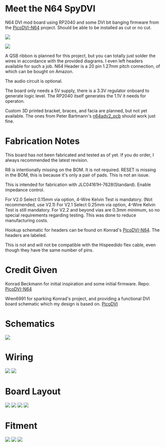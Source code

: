# Meet the N64 SpyDVI

N64 DVI mod board using RP2040 and some DVI bit banging firmware from the [PicoDVI-N64](https://github.com/kbeckmann/PicoDVI-N64) project. Should be able to be installed as cut or no cut.

![](./Images/Board3D.png)

![](./Images/Board3DNC.png)

A QSB ribbon is planned for this project, but you can totally just solder the wires in accordance with the provided diagrams. I even left headers available for such a job. N64 Header is a 20 pin 1.27mm pitch connection, of which can be bought on Amazon.

The audio circuit is optional. 

The board only needs a 5V supply, there is a 3.3V regulator onboard to generate logic level. The RP2040 itself generates the 1.1V it needs for operaton.

Custom 3D printed bracket, braces, and facia are planned, but not yet available. The ones from Peter Bartmann's [n64adv2_pcb](https://github.com/borti4938/n64adv2_pcb) should work just fine.

# Fabrication Notes

This board has not been fabricated and tested as of yet. If you do order, I always recommended the latest revision.

R8 is intentionally missing on the BOM. It is not required.
RESET is missing in the BOM, this is because it's only a pair of pads. This is not an issue.

This is intended for fabrication with JLC04161H-7628(Standard). Enable impedance control.

For V2.0 Select 0.15mm via option, 4-Wire Kelvin Test is mandatory. (Not recommended, use V2.1)
For V2.1 Select 0.25mm via option, 4-Wire Kelvin Test is still mandatory.
For V2.2 and beyond vias are 0.3mm minimum, so no special requirements regarding testing. This was done to reduce manufacturing costs.

Hookup schematic for headers can be found on Konrad's [PicoDVI-N64](https://github.com/kbeckmann/PicoDVI-N64). The headers are labeled.

This is not and will not be compatible with the Hispeedido flex cable, even though they have the same number of pins.

# Credit Given

Konrad Beckmann for initial inspiration and some initial firmware. Repo: [PicoDVI-N64](https://github.com/kbeckmann/PicoDVI-N64)

Wren6991 for sparking Konrad's project, and providing a functional DVI board schematic which my design is based on. [PicoDVI](https://github.com/Wren6991/PicoDVI)

# Schematics

![](./Images/Schematic.png)

# Wiring

![](./Images/AVSIGNALS.png)
![](./Images/CONSIGNAL.png)

# Board Layout

![](./Images/BRDFront.png)
![](./Images/BRDGround.png)
![](./Images/BRDPower.png)
![](./Images/BRDBack.png)

# Fitment

![](./Images/FusionTopView.png)
![](./Images/FusionBackView.png)
![](./Images/FusionFrontSectionView.png)
